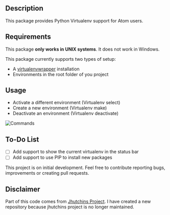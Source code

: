 ## Description

This package provides Python Virtualenv support for Atom users.

## Requirements

This package **only works in UNIX systems**. It does not work in Windows.

This package currently supports two types of setup:

* A [virtualenvwrapper](https://pypi.python.org/pypi/virtualenvwrapper) installation
* Environments in the root folder of you project

## Usage

* Activate a different environment (Virtualenv select)
* Create a new environment (Virtualenv make)
* Deactivate an environment (Virtualenv deactivate)

![Commands](https://cloud.githubusercontent.com/assets/1611808/21472334/671a0614-cabb-11e6-9b33-3ba1459ca072.png)

## To-Do List

 - [ ] Add support to show the current virtualenv in the status bar
 - [ ] Add support to use PIP to install new packages

This project is on initial development. Feel free to contribute reporting bugs, improvements or creating pull requests.

## Disclaimer

Part of this code comes from [Jhutchins Project](https://github.com/jhutchins/virtualenv). I have created a new repository because jhutchins project is no longer maintained.
